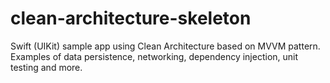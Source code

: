 # clean-architecture-skeleton
Swift (UIKit) sample app using Clean Architecture based on MVVM pattern. Examples of data persistence, networking, dependency injection, unit testing and more.
